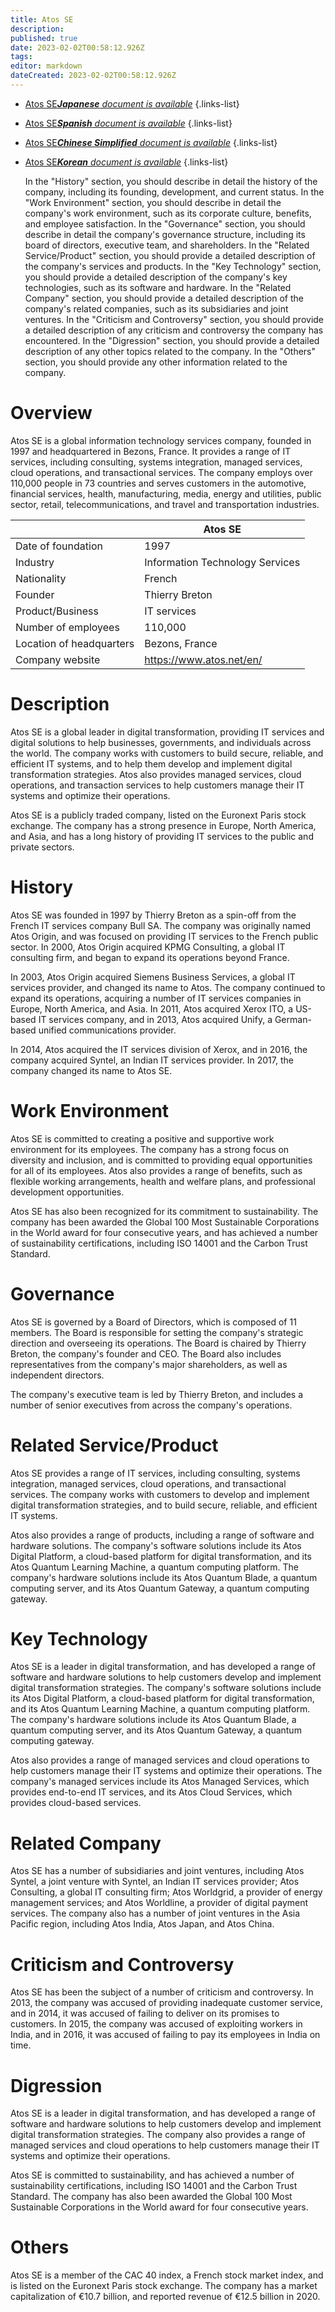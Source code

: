 ```yaml
---
title: Atos SE
description: 
published: true
date: 2023-02-02T00:58:12.926Z
tags: 
editor: markdown
dateCreated: 2023-02-02T00:58:12.926Z
---
```


- [Atos SE***Japanese** document is available*](/ja/Knowledge-base/Dictionary/Company/atos-se)
{.links-list}
- [Atos SE***Spanish** document is available*](/es/Knowledge-base/Dictionary/Company/atos-se)
{.links-list}
- [Atos SE***Chinese Simplified** document is available*](/zh/Knowledge-base/Dictionary/Company/atos-se)
{.links-list}
- [Atos SE***Korean** document is available*](/ko/Knowledge-base/Dictionary/Company/atos-se)
{.links-list}

  In the "History" section, you should describe in detail the history of the company, including its founding, development, and current status.
  In the "Work Environment" section, you should describe in detail the company's work environment, such as its corporate culture, benefits, and employee satisfaction.
  In the "Governance" section, you should describe in detail the company's governance structure, including its board of directors, executive team, and shareholders.
  In the "Related Service/Product" section, you should provide a detailed description of the company's services and products.
  In the "Key Technology" section, you should provide a detailed description of the company's key technologies, such as its software and hardware.
  In the "Related Company" section, you should provide a detailed description of the company's related companies, such as its subsidiaries and joint ventures.
  In the "Criticism and Controversy" section, you should provide a detailed description of any criticism and controversy the company has encountered.
  In the "Digression" section, you should provide a detailed description of any other topics related to the company.
  In the "Others" section, you should provide any other information related to the company.

# Overview
Atos SE is a global information technology services company, founded in 1997 and headquartered in Bezons, France. It provides a range of IT services, including consulting, systems integration, managed services, cloud operations, and transactional services. The company employs over 110,000 people in 73 countries and serves customers in the automotive, financial services, health, manufacturing, media, energy and utilities, public sector, retail, telecommunications, and travel and transportation industries.

|  | Atos SE |
|---|---|
| Date of foundation | 1997 |
| Industry | Information Technology Services |
| Nationality | French |
| Founder | Thierry Breton |
| Product/Business | IT services |
| Number of employees | 110,000 |
| Location of headquarters | Bezons, France |
| Company website | https://www.atos.net/en/ |

# Description
Atos SE is a global leader in digital transformation, providing IT services and digital solutions to help businesses, governments, and individuals across the world. The company works with customers to build secure, reliable, and efficient IT systems, and to help them develop and implement digital transformation strategies. Atos also provides managed services, cloud operations, and transaction services to help customers manage their IT systems and optimize their operations.

Atos SE is a publicly traded company, listed on the Euronext Paris stock exchange. The company has a strong presence in Europe, North America, and Asia, and has a long history of providing IT services to the public and private sectors.

# History
Atos SE was founded in 1997 by Thierry Breton as a spin-off from the French IT services company Bull SA. The company was originally named Atos Origin, and was focused on providing IT services to the French public sector. In 2000, Atos Origin acquired KPMG Consulting, a global IT consulting firm, and began to expand its operations beyond France.

In 2003, Atos Origin acquired Siemens Business Services, a global IT services provider, and changed its name to Atos. The company continued to expand its operations, acquiring a number of IT services companies in Europe, North America, and Asia. In 2011, Atos acquired Xerox ITO, a US-based IT services company, and in 2013, Atos acquired Unify, a German-based unified communications provider.

In 2014, Atos acquired the IT services division of Xerox, and in 2016, the company acquired Syntel, an Indian IT services provider. In 2017, the company changed its name to Atos SE.

# Work Environment
Atos SE is committed to creating a positive and supportive work environment for its employees. The company has a strong focus on diversity and inclusion, and is committed to providing equal opportunities for all of its employees. Atos also provides a range of benefits, such as flexible working arrangements, health and welfare plans, and professional development opportunities.

Atos SE has also been recognized for its commitment to sustainability. The company has been awarded the Global 100 Most Sustainable Corporations in the World award for four consecutive years, and has achieved a number of sustainability certifications, including ISO 14001 and the Carbon Trust Standard.

# Governance
Atos SE is governed by a Board of Directors, which is composed of 11 members. The Board is responsible for setting the company's strategic direction and overseeing its operations. The Board is chaired by Thierry Breton, the company's founder and CEO. The Board also includes representatives from the company's major shareholders, as well as independent directors.

The company's executive team is led by Thierry Breton, and includes a number of senior executives from across the company's operations.

# Related Service/Product
Atos SE provides a range of IT services, including consulting, systems integration, managed services, cloud operations, and transactional services. The company works with customers to develop and implement digital transformation strategies, and to build secure, reliable, and efficient IT systems.

Atos also provides a range of products, including a range of software and hardware solutions. The company's software solutions include its Atos Digital Platform, a cloud-based platform for digital transformation, and its Atos Quantum Learning Machine, a quantum computing platform. The company's hardware solutions include its Atos Quantum Blade, a quantum computing server, and its Atos Quantum Gateway, a quantum computing gateway.

# Key Technology
Atos SE is a leader in digital transformation, and has developed a range of software and hardware solutions to help customers develop and implement digital transformation strategies. The company's software solutions include its Atos Digital Platform, a cloud-based platform for digital transformation, and its Atos Quantum Learning Machine, a quantum computing platform. The company's hardware solutions include its Atos Quantum Blade, a quantum computing server, and its Atos Quantum Gateway, a quantum computing gateway.

Atos also provides a range of managed services and cloud operations to help customers manage their IT systems and optimize their operations. The company's managed services include its Atos Managed Services, which provides end-to-end IT services, and its Atos Cloud Services, which provides cloud-based services.

# Related Company
Atos SE has a number of subsidiaries and joint ventures, including Atos Syntel, a joint venture with Syntel, an Indian IT services provider; Atos Consulting, a global IT consulting firm; Atos Worldgrid, a provider of energy management services; and Atos Worldline, a provider of digital payment services. The company also has a number of joint ventures in the Asia Pacific region, including Atos India, Atos Japan, and Atos China.

# Criticism and Controversy
Atos SE has been the subject of a number of criticism and controversy. In 2013, the company was accused of providing inadequate customer service, and in 2014, it was accused of failing to deliver on its promises to customers. In 2015, the company was accused of exploiting workers in India, and in 2016, it was accused of failing to pay its employees in India on time.

# Digression
Atos SE is a leader in digital transformation, and has developed a range of software and hardware solutions to help customers develop and implement digital transformation strategies. The company also provides a range of managed services and cloud operations to help customers manage their IT systems and optimize their operations.

Atos SE is committed to sustainability, and has achieved a number of sustainability certifications, including ISO 14001 and the Carbon Trust Standard. The company has also been awarded the Global 100 Most Sustainable Corporations in the World award for four consecutive years.

# Others
Atos SE is a member of the CAC 40 index, a French stock market index, and is listed on the Euronext Paris stock exchange. The company has a market capitalization of €10.7 billion, and reported revenue of €12.5 billion in 2020.